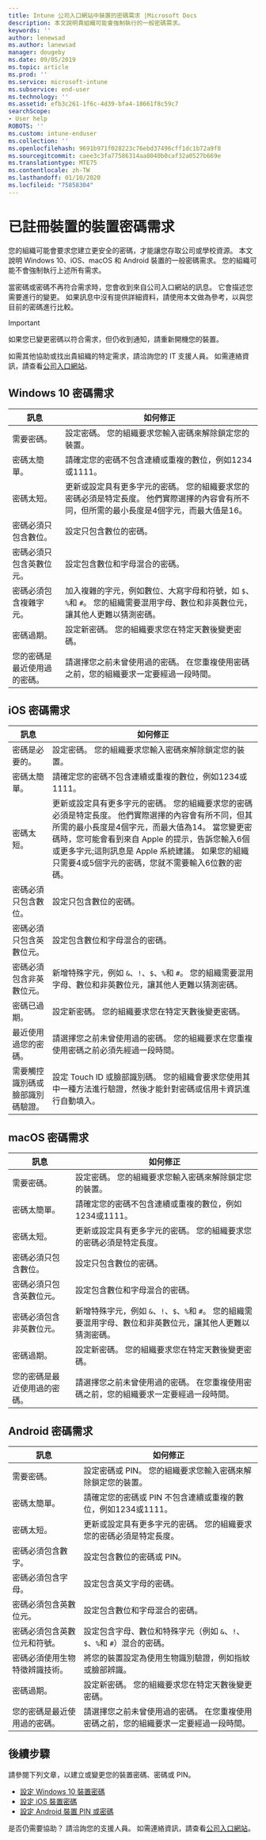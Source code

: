 ```yaml
---
title: Intune 公司入口網站中裝置的密碼需求 |Microsoft Docs
description: 本文說明貴組織可能會強制執行的一般密碼需求。
keywords: ''
author: lenewsad
ms.author: lanewsad
manager: dougeby
ms.date: 09/05/2019
ms.topic: article
ms.prod: ''
ms.service: microsoft-intune
ms.subservice: end-user
ms.technology: ''
ms.assetid: efb3c261-1f6c-4d39-bfa4-18661f8c59c7
searchScope:
- User help
ROBOTS: ''
ms.custom: intune-enduser
ms.collection: ''
ms.openlocfilehash: 9691b971f028223c76ebd37496cff1dc1b72a9f8
ms.sourcegitcommit: caee3c3fa77586314aa8040b0caf32a0527b669e
ms.translationtype: MTE75
ms.contentlocale: zh-TW
ms.lasthandoff: 01/10/2020
ms.locfileid: "75858304"
---
```

# <a name="device-password-requirements-for-enrolled-devices"></a>已註冊裝置的裝置密碼需求

您的組織可能會要求您建立更安全的密碼，才能讓您存取公司或學校資源。 本文說明 Windows 10、iOS、macOS 和 Android 裝置的一般密碼需求。 您的組織可能不會強制執行上述所有需求。  


當密碼或密碼不再符合需求時，您會收到來自公司入口網站的訊息。 它會描述您需要進行的變更。 如果訊息中沒有提供詳細資料，請使用本文做為參考，以與您目前的密碼進行比較。  

> [!IMPORTANT]
> 如果您已變更密碼以符合需求，但仍收到通知，請重新開機您的裝置。  

如需其他協助或找出貴組織的特定需求，請洽詢您的 IT 支援人員。 如需連絡資訊，請查看[公司入口網站](https://go.microsoft.com/fwlink/?linkid=2010980)。  

## <a name="windows-10-password-requirements"></a>Windows 10 密碼需求

| 訊息 | 如何修正 |
|-----------------------------------------------------|------------------------------------------------------------------------------------------------------------------------------------------------------------------------------------------------------------------------------------------------------------------------------------------------------------------------------------------------------------|
| 需要密碼。 | 設定密碼。 您的組織要求您輸入密碼來解除鎖定您的裝置。 |
| 密碼太簡單。 |  請確定您的密碼不包含連續或重複的數位，例如1234或1111。 |
| 密碼太短。| 更新或設定具有更多字元的密碼。 您的組織要求您的密碼必須是特定長度。 他們實際選擇的內容會有所不同，但所需的最小長度是4個字元，而最大值是16。 |
| 密碼必須只包含數位。 | 設定只包含數位的密碼。|
| 密碼必須只包含英數位元。 | 設定包含數位和字母混合的密碼。|
| 密碼必須包含複雜字元。 | 加入複雜的字元，例如數位、大寫字母和符號，如 `$`、`%`和 `#`。 您的組織需要混用字母、數位和非英數位元，讓其他人更難以猜測密碼。|  
| 密碼過期。 | 設定新密碼。 您的組織要求您在特定天數後變更密碼。 |
| 您的密碼是最近使用過的密碼。 | 請選擇您之前未曾使用過的密碼。 在您重複使用密碼之前，您的組織要求一定要經過一段時間。 |

## <a name="ios-passcode-requirements"></a>iOS 密碼需求

| 訊息 | 如何修正 |
|-----------------------------------------------------|------------------------------------------------------------------------------------------------------------------------------------------------------------------------------------------------------------------------------------------------------------------------------------------------------------------------------------------------------------|
| 密碼是必要的。| 設定密碼。 您的組織要求您輸入密碼來解除鎖定您的裝置。 |
| 密碼太簡單。 |  請確定您的密碼不包含連續或重複的數位，例如1234或1111。 |
| 密碼太短。 | 更新或設定具有更多字元的密碼。 您的組織要求您的密碼必須是特定長度。 他們實際選擇的內容會有所不同，但其所需的最小長度是4個字元，而最大值為14。 當您變更密碼時，您可能會看到來自 Apple 的提示，告訴您輸入6個或更多字元;這則訊息是 Apple 系統建議。 如果您的組織只需要4或5個字元的密碼，您就不需要輸入6位數的密碼。|  
| 密碼必須只包含數位。 | 設定只包含數位的密碼。|
| 密碼必須只包含英數位元。| 設定包含數位和字母混合的密碼。|
| 密碼必須包含非英數位元。 | 新增特殊字元，例如 `&`、`!`、`$`、`%`和 `#`。 您的組織需要混用字母、數位和非英數位元，讓其他人更難以猜測密碼。|
| 密碼已過期。 | 設定新密碼。 您的組織要求您在特定天數後變更密碼。 |
| 最近使用過您的密碼。| 請選擇您之前未曾使用過的密碼。 您的組織要求在您重複使用密碼之前必須先經過一段時間。 |
|需要觸控識別碼或臉部識別碼驗證。 | 設定 Touch ID 或臉部識別碼。 您的組織會要求您使用其中一種方法進行驗證，然後才能針對密碼或信用卡資訊進行自動填入。 | 

## <a name="macos-password-requirements"></a>macOS 密碼需求
| 訊息 | 如何修正 |
|-----------------------------------------------------|------------------------------------------------------------------------------------------------------------------------------------------------------------------------------------------------------------------------------------------------------------------------------------------------------------------------------------------------------------|
| 需要密碼。 | 設定密碼。 您的組織要求您輸入密碼來解除鎖定您的裝置。 |
| 密碼太簡單。|  請確定您的密碼不包含連續或重複的數位，例如1234或1111。 |
| 密碼太短。 | 更新或設定具有更多字元的密碼。 您的組織要求您的密碼必須是特定長度。|
| 密碼必須只包含數位。 | 設定只包含數位的密碼。|
| 密碼必須只包含英數位元。 | 設定包含數位和字母混合的密碼。|
| 密碼必須包含非英數位元。 | 新增特殊字元，例如 `&`、`!`、`$`、`%`和 `#`。 您的組織需要混用字母、數位和非英數位元，讓其他人更難以猜測密碼。|
| 密碼過期。 | 設定新密碼。 您的組織要求您在特定天數後變更密碼。 |
| 您的密碼是最近使用過的密碼。 | 請選擇您之前未曾使用過的密碼。 在您重複使用密碼之前，您的組織要求一定要經過一段時間。 |

## <a name="android-password-requirements"></a>Android 密碼需求
| 訊息 | 如何修正 |
|-----------------------------------------------------|------------------------------------------------------------------------------------------------------------------------------------------------------------------------------------------------------------------------------------------------------------------------------------------------------------------------------------------------------------|
| 需要密碼。 | 設定密碼或 PIN。 您的組織要求您輸入密碼來解除鎖定您的裝置。 |
| 密碼太簡單。 |  請確定您的密碼或 PIN 不包含連續或重複的數位，例如1234或1111。 |
| 密碼太短。 | 更新或設定具有更多字元的密碼。 您的組織要求您的密碼必須是特定長度。|
| 密碼必須包含數字。 | 設定包含數位的密碼或 PIN。|
| 密碼必須包含字母。 | 設定包含英文字母的密碼。|
| 密碼必須包含英數位元。 | 設定包含數位和字母混合的密碼。|
| 密碼必須包含英數位元和符號。 | 設定包含字母、數位和特殊字元（例如 `&`、`!`、`$`、`%`和 `#`）混合的密碼。 |
| 密碼必須使用生物特徵辨識技術。| 將您的裝置設定為使用生物識別驗證，例如指紋或臉部辨識。
| 密碼過期。 | 設定新密碼。 您的組織要求您在特定天數後變更密碼。 |
| 您的密碼是最近使用過的密碼。 | 請選擇您之前未曾使用過的密碼。 在您重複使用密碼之前，您的組織要求一定要經過一段時間。 |

## <a name="next-steps"></a>後續步驟

請參閱下列文章，以建立或變更您的裝置密碼、密碼或 PIN。  

- [設定 Windows 10 裝置密碼](set-or-change-your-password-windows.md)  
- [設定 iOS 裝置密碼](set-or-change-your-passcode-ios.md)  
- [設定 Android 裝置 PIN 或密碼](set-your-pin-or-password-android.md)  

是否仍需要協助？ 請洽詢您的支援人員。 如需連絡資訊，請查看[公司入口網站](https://go.microsoft.com/fwlink/?linkid=2010980)。  


